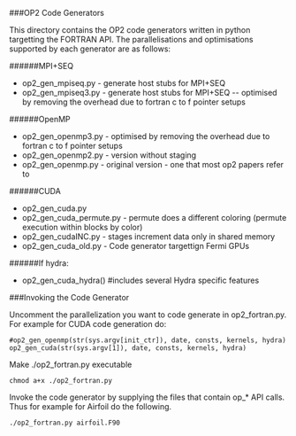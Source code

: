 ###OP2 Code Generators

This directory contains the OP2 code generators written in python targetting the FORTRAN API. The parallelisations and optimisations supported by each generator are as follows:

######MPI+SEQ
* op2_gen_mpiseq.py  - generate host stubs for MPI+SEQ
* op2_gen_mpiseq3.py - generate host stubs for MPI+SEQ -- optimised by removing the overhead due to fortran c to f pointer setups

######OpenMP
* op2_gen_openmp3.py - optimised by removing the overhead due to fortran c to f pointer setups
* op2_gen_openmp2.py - version without staging
* op2_gen_openmp.py  - original version - one that most op2 papers refer to

######CUDA
* op2_gen_cuda.py
* op2_gen_cuda_permute.py - permute does a different coloring (permute execution within blocks by color)
* op2_gen_cudaINC.py   - stages increment data only in shared memory
* op2_gen_cuda_old.py  - Code generator targettign Fermi GPUs

######If hydra:
* op2_gen_cuda_hydra() #includes several Hydra specific features

###Invoking the Code Generator

Uncomment the parallelization you want to code generate in op2_fortran.py. For example for CUDA code generation do:

```
#op2_gen_openmp(str(sys.argv[init_ctr]), date, consts, kernels, hydra)
op2_gen_cuda(str(sys.argv[1]), date, consts, kernels, hydra)
```

Make ./op2_fortran.py executable

`chmod a+x ./op2_fortran.py`

Invoke the code generator by supplying the files that contain op_* API calls. Thus for example for Airfoil do the following.

```
./op2_fortran.py airfoil.F90